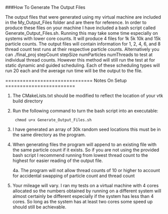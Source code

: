 
###How To Generate The Output Files

The output files that were generated using my virtual machine are included in the My_Output_Files folder and are there for reference.
In order to produce these files on your machine I have included a bash script called Generate_Output_Files.sh. Running this may take
some time especially on systems with lower core counts. It will produce 4 files for 1k 5k 10k and 15k particle counts. The output files
will contain information for 1, 2, 4, 6, and 8 thread count test runs at their respective particle counts. Alternatively you can 
./final_proj stepCount stepSize numParticles numThreads to test at individual thread counts. However this method will still run the test
at for static dynamic and guided scheduling. Each of these scheduling types will run 20 each and the average run time will be the output
to the file. 

============================== Notes On Setup ========================

1. The CMakeLists.txt should be modified to reflect the location of your vtk build directory

2. Run the following command to turn the bash script into an executable:
        
        chmod u+x Generate_Output_Files.sh

3. I have generated an array of 30k random seed locations this must be in the same directory as
   the program.

4. When generating files the program will append to an existing file with the same particle count
   if it exists. So if you are not using the provided bash script I recommend running from lowest
   thread count to the highest for easier reading of the output file. 

   4a. The program will not allow thread counts of 10 or higher to account for accidental swapping 
       of particle count and thread count

5. Your mileage will vary. I ran my tests on a virtual machine with 4 cores allocated so the numbers
   obtained by running on a different system will almost certainly be different especially if the system
   has less than 4 cores. So long as the system has at least two cores some speed up should still be achievable.


